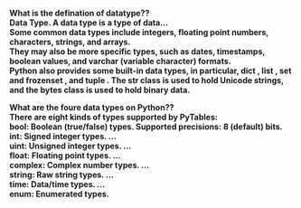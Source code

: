 <b>What is the defination of datatype??<b><br>
Data Type. A data type is a type of data...<br> 
Some common data types include integers, floating point numbers, characters, strings, and arrays.<br>
They may also be more specific types, such as dates, timestamps, boolean values, and varchar (variable character) formats.<br>
Python also provides some built-in data types, in particular, dict , list , set and frozenset , and tuple . The str class is used to hold Unicode strings, and the bytes class is used to hold binary data.<br>

<b>What are the foure data types on Python??</b><br>
There are eight kinds of types supported by PyTables:<br>
bool: Boolean (true/false) types. Supported precisions: 8 (default) bits.<br>
int: Signed integer types. ...<br>
uint: Unsigned integer types. ...<br>
float: Floating point types. ...<br>
complex: Complex number types. ...<br>
string: Raw string types. ...<br>
time: Data/time types. ...<br>
enum: Enumerated types.<br>
